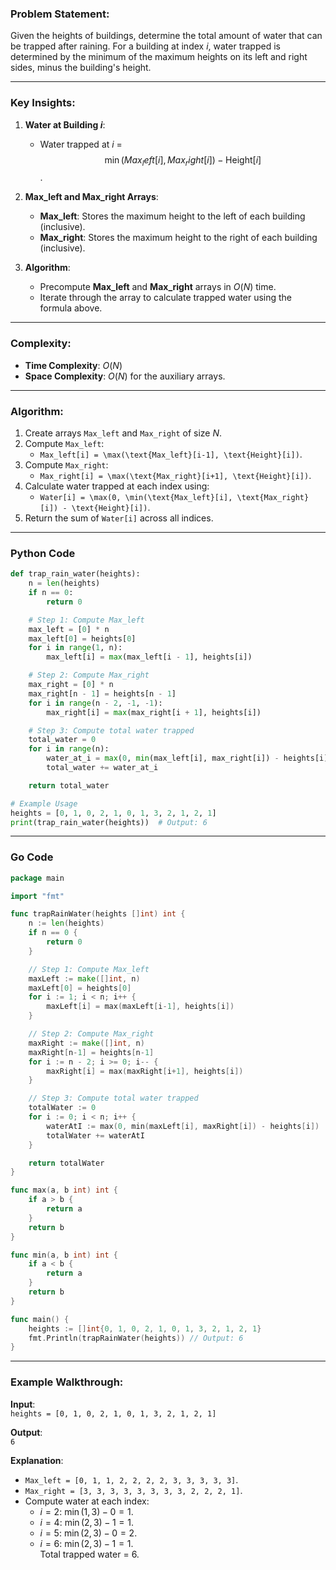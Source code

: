 ### Problem Statement:

Given the heights of buildings, determine the total amount of water that can be trapped after raining. For a building at index $i$, water trapped is determined by the minimum of the maximum heights on its left and right sides, minus the building's height.

---

### Key Insights:

1. **Water at Building $i$**:
    
    - Water trapped at $i$ = $$\min({Max_left}[i], {Max_right}[i]) - \text{Height}[i]$$.
2. **Max_left and Max_right Arrays**:
    
    - **Max_left**: Stores the maximum height to the left of each building (inclusive).
    - **Max_right**: Stores the maximum height to the right of each building (inclusive).
3. **Algorithm**:
    
    - Precompute **Max_left** and **Max_right** arrays in $O(N)$ time.
    - Iterate through the array to calculate trapped water using the formula above.

---

### Complexity:

- **Time Complexity**: $O(N)$
- **Space Complexity**: $O(N)$ for the auxiliary arrays.

---

### Algorithm:

1. Create arrays `Max_left` and `Max_right` of size $N$.
2. Compute `Max_left`:
    - `Max_left[i] = \max(\text{Max_left}[i-1], \text{Height}[i])`.
3. Compute `Max_right`:
    - `Max_right[i] = \max(\text{Max_right}[i+1], \text{Height}[i])`.
4. Calculate water trapped at each index using:
    - `Water[i] = \max(0, \min(\text{Max_left}[i], \text{Max_right}[i]) - \text{Height}[i])`.
5. Return the sum of `Water[i]` across all indices.

---

### Python Code

```python
def trap_rain_water(heights):
    n = len(heights)
    if n == 0:
        return 0

    # Step 1: Compute Max_left
    max_left = [0] * n
    max_left[0] = heights[0]
    for i in range(1, n):
        max_left[i] = max(max_left[i - 1], heights[i])

    # Step 2: Compute Max_right
    max_right = [0] * n
    max_right[n - 1] = heights[n - 1]
    for i in range(n - 2, -1, -1):
        max_right[i] = max(max_right[i + 1], heights[i])

    # Step 3: Compute total water trapped
    total_water = 0
    for i in range(n):
        water_at_i = max(0, min(max_left[i], max_right[i]) - heights[i])
        total_water += water_at_i

    return total_water

# Example Usage
heights = [0, 1, 0, 2, 1, 0, 1, 3, 2, 1, 2, 1]
print(trap_rain_water(heights))  # Output: 6
```

---

### Go Code

```go
package main

import "fmt"

func trapRainWater(heights []int) int {
	n := len(heights)
	if n == 0 {
		return 0
	}

	// Step 1: Compute Max_left
	maxLeft := make([]int, n)
	maxLeft[0] = heights[0]
	for i := 1; i < n; i++ {
		maxLeft[i] = max(maxLeft[i-1], heights[i])
	}

	// Step 2: Compute Max_right
	maxRight := make([]int, n)
	maxRight[n-1] = heights[n-1]
	for i := n - 2; i >= 0; i-- {
		maxRight[i] = max(maxRight[i+1], heights[i])
	}

	// Step 3: Compute total water trapped
	totalWater := 0
	for i := 0; i < n; i++ {
		waterAtI := max(0, min(maxLeft[i], maxRight[i]) - heights[i])
		totalWater += waterAtI
	}

	return totalWater
}

func max(a, b int) int {
	if a > b {
		return a
	}
	return b
}

func min(a, b int) int {
	if a < b {
		return a
	}
	return b
}

func main() {
	heights := []int{0, 1, 0, 2, 1, 0, 1, 3, 2, 1, 2, 1}
	fmt.Println(trapRainWater(heights)) // Output: 6
}
```

---

### Example Walkthrough:

**Input**:  
`heights = [0, 1, 0, 2, 1, 0, 1, 3, 2, 1, 2, 1]`

**Output**:  
`6`

**Explanation**:

- `Max_left = [0, 1, 1, 2, 2, 2, 2, 3, 3, 3, 3, 3]`.
- `Max_right = [3, 3, 3, 3, 3, 3, 3, 3, 2, 2, 2, 1]`.
- Compute water at each index:
    - $i = 2$: $\min(1, 3) - 0 = 1$.
    - $i = 4$: $\min(2, 3) - 1 = 1$.
    - $i = 5$: $\min(2, 3) - 0 = 2$.
    - $i = 6$: $\min(2, 3) - 1 = 1$.  
        Total trapped water = $6$.